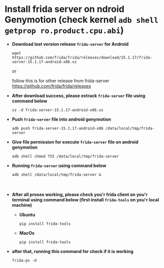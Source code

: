 # Install frida server on ndroid Genymotion (check kernel `adb shell getprop ro.product.cpu.abi`)



* **Download last version release `frida-server` for Android**

  ```wget https://github.com/frida/frida/releases/download/15.1.17/frida-server-15.1.17-android-x86.xz``` 
  
  or 
  
  follow this is for other release from frida-server https://github.com/frida/frida/releases



* **After download success, please extrack `frida-server` file using command below**

  ```xz -d frida-server-15.1.17-android-x86.xz```



* **Push `frida-server` file into android genymotion**

  ```adb push frida-server-15.1.17-android-x86 /data/local/tmp/frida-server``` 


* **Give file permission for execute `frida-server` file on android genymotion**

  ```adb shell chmod 755 /data/local/tmp/frida-server``` 
  
  
* **Running `frida-server` using command below**

  ```adb shell /data/local/tmp/frida-server &```
<br><br><br>
* **After all proses working, please check you'r frida client on you'r terminal using command below (first install `frida-tools` on you'r local machine)**
  * **Ubuntu**
  
    ```pip install frida-tools```
  
  * **MacOs**
  
    ```pip install frida-tools```
  
* **after that, running this command for check if it is working**
  
    ```frida-ps -U```
